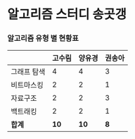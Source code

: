 # 알고리즘 스터디 송곳갱 

### 알고리즘 유형 별 현황표 

|        | 고수림    | 양유경    | 권송아   |
|:-------|:-------|:-------|:------|
| 그래프 탐색 | 4      | 4      | 3     |
| 비트마스킹  | 2      | 2      | 1     |
| 자료구조   | 2      | 2      | 3     |
| 백트래킹   | 2      | 2      | 1     |
| **합계** | **10** | **10** | **8** |